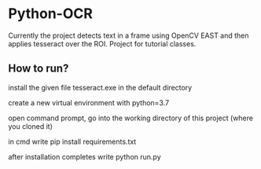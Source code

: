 # Python-OCR
Currently the project detects text in a frame using OpenCV EAST and then applies tesseract over the ROI. Project for tutorial classes.

## How to run?
install the given file tesseract.exe in the default directory

create a new virtual environment with python=3.7

open command prompt, go into the working directory of this project (where you cloned it)

in cmd write pip install requirements.txt

after installation completes write python run.py
